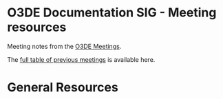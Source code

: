 # O3DE Documentation SIG - Meeting resources

Meeting notes from the [O3DE Meetings](https://o3de.github.io/foundation/sigs/sig-docs/).

The [full table of previous meetings](https://o3de.github.io/foundation/sigs/sig-docs/?id=previous-meetings) is available here.

# General Resources
